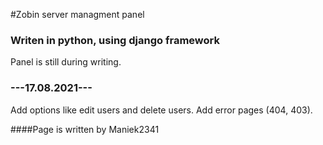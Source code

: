 #Zobin server managment panel

### Writen in python, using django framework

Panel is still during writing.


### ---17.08.2021---
Add options like edit users and delete users. Add error pages (404, 403).

####Page is written by Maniek2341
